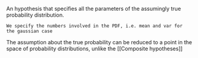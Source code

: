 An hypothesis that specifies all the parameters of the assumingly true probability distribution.

	We specify the numbers involved in the PDF, i.e. mean and var for 
    the gaussian case

The assumption about the true probability can be reduced to a point in the space of probability distributions, unlike the [[Composite hypotheses]]
